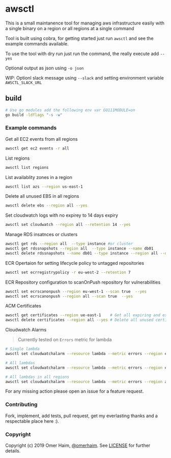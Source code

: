 # awsctl

This is a small maintanence tool for managing aws infrastructure easily with a single binary on a region or all regions at a single command

Tool is built using cobra, for getting started just run `awsctl` and see the example commands available.

To use the tool with dry run just run the command, the really execute add `--yes`

Optional output as json using `-o json`

WIP: Optionl slack message using `--slack` and setting environment variable `AWSCTL_SLACK_URL`

## build

```bash
# Use go modules add the following env var GO111MODULE=on
go build -ldflags "-s -w"
```

### Example commands

Get all EC2 events from all regions

```bash
awsctl get ec2 events -r all
```

List regions

```bash
awsctl list regions
```

List availablity zones in a region

```bash
awsctl list azs --region us-east-1
```

Delete all unused EBS in all regions

```bash
awsctl delete ebs --region all --yes
```

Set cloudwatch logs with no expirey to 14 days expiry

```bash
awsctl set cloudwatch --region all --retention 14 --yes
```

Manage RDS insatnces or clusters

```bash
awsctl get rds --region all  --type instance #or cluster
awsctl get rdssnapshots --region all  --type instance --name db01
awsctl delete rdssnapshots --name db01 --type instance --region all --older 14 --yes
```

ECR Opertaion for setting lifecycle policy to untagged repositories

```bash
awsctl set ecrregistrypolicy -r eu-west-2 --retention 7
```

ECR Repository configuration to scanOnPush repository for vulnerabilities

```bash
awsctl set ecrscanonpush --region eu-west-1 --scan true  --yes
awsctl set ecrscanonpush --region all --scan true  --yes
```

ACM Certificates

```bash
awsctl get certificates --region ue-east-1    # Get all expiring and expired certificates in region or all regions, for all expiring certificates it analyses why aren't the certificates being renewed automatically
awsctl delete certificates --region all --yes # Delete all unused certificates from the account
```

Cloudwatch Alarms

>Currently tested on `Errors` metric for lambda

```bash
# Single lambda
awsctl set cloudwatchalarm --resource lambda --metric errors --region eu-west-2 --arn arn:aws:lambda:eu-west-2:000000000000:function:test --threshold 3 --action arn:aws:sns:eu-west-2:000000000000:SNSToSlack --yes

# All lambdas
awsctl set cloudwatchalarm --resource lambda --metric errors --region eu-west-2 --threshold 3 --action arn:aws:sns:eu-west-2:000000000000:SNSToSlack --yes

# All lambdas in all regions
awsctl set cloudwatchalarm --resource lambda --metric errors --region all --threshold 3 --action arn:aws:sns:eu-west-2:000000000000:SNSToSlack --yes
```

For any missing action please open an issue for a feature request.

### Contributing

Fork, implement, add tests, pull request, get my everlasting thanks and a respectable place here :).

### Copyright

Copyright (c) 2019 Omer Haim, [@omerhaim](http://twitter.com/omerhaim).
See [LICENSE](LICENSE) for further details.
